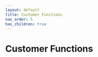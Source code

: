 ```yaml
---
layout: default
title: Customer Functions
nav_order: 5
has_children: true
---
```

# Customer Functions
